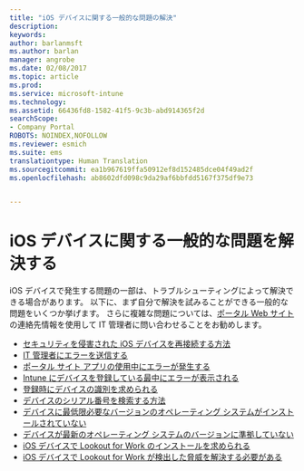```yaml
---
title: "iOS デバイスに関する一般的な問題の解決"
description: 
keywords: 
author: barlanmsft
ms.author: barlan
manager: angrobe
ms.date: 02/08/2017
ms.topic: article
ms.prod: 
ms.service: microsoft-intune
ms.technology: 
ms.assetid: 66436fd8-1582-41f5-9c3b-abd914365f2d
searchScope:
- Company Portal
ROBOTS: NOINDEX,NOFOLLOW
ms.reviewer: esmich
ms.suite: ems
translationtype: Human Translation
ms.sourcegitcommit: ea1b967619ffa50912ef8d152485dce04f49ad2f
ms.openlocfilehash: ab8602dfd098c9da29af6bbfdd5167f375df9e73


---
```


# <a name="fix-common-issues-with-your-ios-device"></a>iOS デバイスに関する一般的な問題を解決する

iOS デバイスで発生する問題の一部は、トラブルシューティングによって解決できる場合があります。 以下に、まず自分で解決を試みることができる一般的な問題をいくつか挙げます。 さらに複雑な問題については、[ポータル Web サイト](http://portal.manage.microsoft.com)の連絡先情報を使用して IT 管理者に問い合わせることをお勧めします。

- [セキュリティを侵害された iOS デバイスを再接続する方法](how-to-reconnect-a-compromised-ios-device.md)
- [IT 管理者にエラーを送信する](send-errors-to-your-it-admin-ios.md)
- [ポータル サイト アプリの使用中にエラーが発生する](you-get-an-error-while-using-the-company-portal-app-ios.md)
- [Intune にデバイスを登録している最中にエラーが表示される](you-see-errors-while-trying-to-enroll-your-device-in-intune-ios.md)
- [登録時にデバイスの識別を求められる](you-are-asked-to-identify-your-device-when-trying-to-enroll-ios.md)
- [デバイスのシリアル番号を検索する方法](how-do-i-find-the-serial-number-on-my-device-ios.md)
- [デバイスに最低限必要なバージョンのオペレーティング システムがインストールされていない](you-need-to-update-your-ios-device.md)
- [デバイスが最新のオペレーティング システムのバージョンに準拠していない](you-need-to-update-your-ios-device.md)
- [iOS デバイスで Lookout for Work のインストールを求められる](you-are-prompted-to-install-lookout-for-work-ios.md)
- [iOS デバイスで Lookout for Work が検出した脅威を解決する必要がある](you-need-to-resolve-a-threat-found-by-lookout-for-work-ios.md)



<!--HONumber=Feb17_HO2-->


